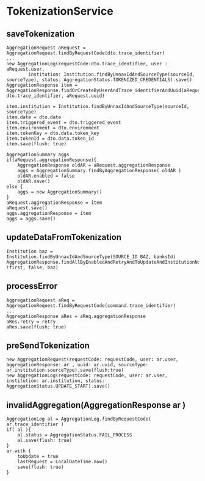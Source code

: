 # TokenizationService
## saveTokenization
    AggregationRequest aRequest = AggregationRequest.findByRequestCode(dto.trace_identifier)
    ...
    new AggregationLog(requestCode:dto.trace_identifier, user : aRequest.user,
            institution: Institution.findByUnnaxIdAndSourceType(sourceId, sourceType), status: AggregationStatus.TOKENIZED_CREDENTIALS).save()
    AggregationResponse item = AggregationResponse.findOrCreateByUserAndTrace_identifierAndUuid(aRequest.user, dto.trace_identifier, aRequest.uuid)

    item.institution = Institution.findByUnnaxIdAndSourceType(sourceId, sourceType)
    item.date = dto.date
    item.triggered_event = dto.triggered_event
    item.environment = dto.environment
    item.tokenKey = dto.data.token_key
    item.tokenId = dto.data.token_id
    item.save(flush: true)
    
    AggregationSummary aggs
    if(aRequest.aggregationResponse){
        AggregationResponse oldAR = aRequest.aggregationResponse
        aggs = AggregationSummary.findByAggregationResponse( oldAR )
        oldAR.enabled = false
        oldAR.save()
    else {
        aggs = new AggregationSummary()
    }
    aRequest.aggregationResponse = item
    aRequest.save()
    aggs.aggregationResponse = item
    aggs = aggs.save()
## updateDataFromTokenization
    Institution baz = Institution.findByUnnaxIdAndSourceType(SOURCE_ID_BAZ, banksId)
    AggregationResponse.findAllByEnabledAndRetryAndToUpdateAndInstitutionNotEqual(true, !first, false, baz)
## processError
    AggregationRequest aReq = AggregationRequest.findByRequestCode(command.trace_identifier)
    ...
    AggregationResponse aRes = aReq.aggregationResponse
    aRes.retry = retry
    aRes.save(flush: true)
## preSendTokenization
    new AggregationRequest(requestCode: requestCode, user: ar.user, aggregationResponse: ar , uuid: ar.uuid, sourceType: ar.institution.sourceType).save(flush:true)
    new AggregationLog(requestCode: requestCode, user: ar.user, institution: ar.institution, status: AggregationStatus.UPDATE_START).save()
## invalidAggregation(AggregationResponse ar )
    AggregationLog al = AggregationLog.findByRequestCode( ar.trace_identifier )
    if( al ){
        al.status = AggregationStatus.FAIL_PROCESS
        al.save(flush: true)
    }
    ar.with {
        toUpdate = true
        lastRequest = LocalDateTime.now()
        save(flush: true)
    }